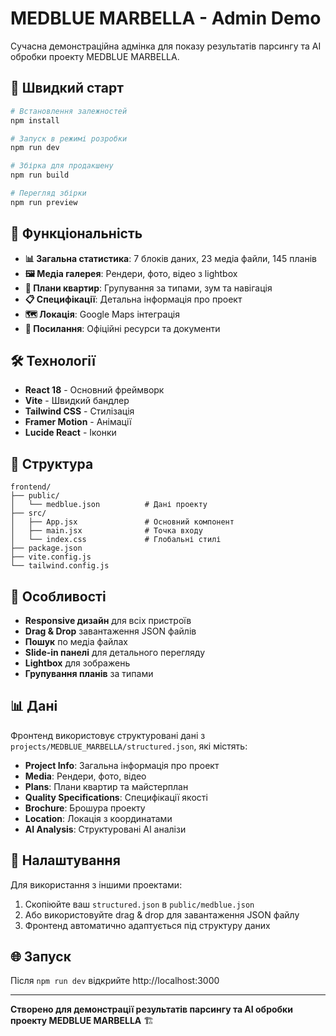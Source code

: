 # MEDBLUE MARBELLA - Admin Demo

Сучасна демонстраційна адмінка для показу результатів парсингу та AI обробки проекту MEDBLUE MARBELLA.

## 🚀 Швидкий старт

```bash
# Встановлення залежностей
npm install

# Запуск в режимі розробки
npm run dev

# Збірка для продакшену
npm run build

# Перегляд збірки
npm run preview
```

## 🎯 Функціональність

- **📊 Загальна статистика**: 7 блоків даних, 23 медіа файли, 145 планів
- **🖼️ Медіа галерея**: Рендери, фото, відео з lightbox
- **📐 Плани квартир**: Групування за типами, зум та навігація
- **📋 Специфікації**: Детальна інформація про проект
- **🗺️ Локація**: Google Maps інтеграція
- **🔗 Посилання**: Офіційні ресурси та документи

## 🛠️ Технології

- **React 18** - Основний фреймворк
- **Vite** - Швидкий бандлер
- **Tailwind CSS** - Стилізація
- **Framer Motion** - Анімації
- **Lucide React** - Іконки

## 📁 Структура

```
frontend/
├── public/
│   └── medblue.json          # Дані проекту
├── src/
│   ├── App.jsx               # Основний компонент
│   ├── main.jsx              # Точка входу
│   └── index.css             # Глобальні стилі
├── package.json
├── vite.config.js
└── tailwind.config.js
```

## 🎨 Особливості

- **Responsive дизайн** для всіх пристроїв
- **Drag & Drop** завантаження JSON файлів
- **Пошук** по медіа файлах
- **Slide-in панелі** для детального перегляду
- **Lightbox** для зображень
- **Групування планів** за типами

## 📊 Дані

Фронтенд використовує структуровані дані з `projects/MEDBLUE_MARBELLA/structured.json`, які містять:

- **Project Info**: Загальна інформація про проект
- **Media**: Рендери, фото, відео
- **Plans**: Плани квартир та майстерплан
- **Quality Specifications**: Специфікації якості
- **Brochure**: Брошура проекту
- **Location**: Локація з координатами
- **AI Analysis**: Структуровані AI аналізи

## 🔧 Налаштування

Для використання з іншими проектами:

1. Скопіюйте ваш `structured.json` в `public/medblue.json`
2. Або використовуйте drag & drop для завантаження JSON файлу
3. Фронтенд автоматично адаптується під структуру даних

## 🌐 Запуск

Після `npm run dev` відкрийте http://localhost:3000

---

**Створено для демонстрації результатів парсингу та AI обробки проекту MEDBLUE MARBELLA** 🏗️
